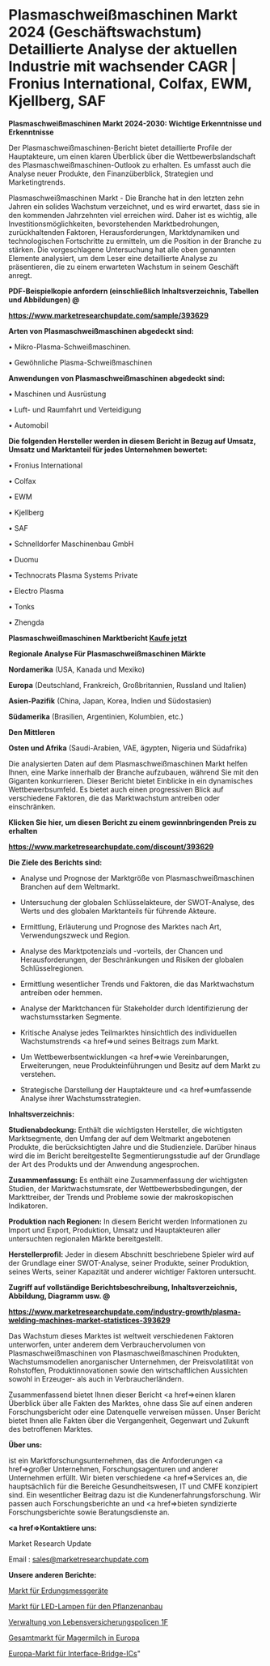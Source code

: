 # Plasmaschweißmaschinen Markt 2024 (Geschäftswachstum) Detaillierte Analyse der aktuellen Industrie mit wachsender CAGR | Fronius International, Colfax, EWM, Kjellberg, SAF

<strong>Plasmaschweißmaschinen Markt 2024-2030: Wichtige Erkenntnisse und Erkenntnisse</strong>

Der Plasmaschweißmaschinen-Bericht bietet detaillierte Profile der Hauptakteure, um einen klaren Überblick über die Wettbewerbslandschaft des Plasmaschweißmaschinen-Outlook zu erhalten. Es umfasst auch die Analyse neuer Produkte, den Finanzüberblick, Strategien und Marketingtrends.

Plasmaschweißmaschinen Markt - Die Branche hat in den letzten zehn Jahren ein solides Wachstum verzeichnet, und es wird erwartet, dass sie in den kommenden Jahrzehnten viel erreichen wird. Daher ist es wichtig, alle Investitionsmöglichkeiten, bevorstehenden Marktbedrohungen, zurückhaltenden Faktoren, Herausforderungen, Marktdynamiken und technologischen Fortschritte zu ermitteln, um die Position in der Branche zu stärken. Die vorgeschlagene Untersuchung hat alle oben genannten Elemente analysiert, um dem Leser eine detaillierte Analyse zu präsentieren, die zu einem erwarteten Wachstum in seinem Geschäft anregt.



<strong><b>PDF-Beispielkopie anfordern (einschließlich Inhaltsverzeichnis, Tabellen und Abbildungen) @ </b></strong>

<strong><a href=https://www.marketresearchupdate.com/sample/393629>

<strong>https://www.marketresearchupdate.com/sample/393629</u></a></strong></strong>



<strong>Arten von Plasmaschweißmaschinen abgedeckt sind:</strong>

• Mikro-Plasma-Schweißmaschinen.

• Gewöhnliche Plasma-Schweißmaschinen



<strong>Anwendungen von Plasmaschweißmaschinen abgedeckt sind:</strong>

• Maschinen und Ausrüstung

• Luft- und Raumfahrt und Verteidigung

• Automobil



<strong>Die folgenden Hersteller werden in diesem Bericht in Bezug auf Umsatz, Umsatz und Marktanteil für jedes Unternehmen bewertet:</strong>

• Fronius International

• Colfax

• EWM

• Kjellberg

• SAF

• Schnelldorfer Maschinenbau GmbH

• Duomu

• Technocrats Plasma Systems Private

• Electro Plasma

• Tonks

• Zhengda



<strong>Plasmaschweißmaschinen Marktbericht <a href=https://www.marketresearchupdate.com/buynow/393629>Kaufe jetzt</a></strong>



<strong>Regionale Analyse Für Plasmaschweißmaschinen Märkte</strong>



<strong>Nordamerika</strong> (USA, Kanada und Mexiko)



<strong>Europa</strong> (Deutschland, Frankreich, Großbritannien, Russland und Italien)



<strong>Asien-Pazifik</strong> (China, Japan, Korea, Indien und Südostasien)



<strong>Südamerika</strong> (Brasilien, Argentinien, Kolumbien, etc.)



<strong>Den Mittleren</strong> 

<strong>Osten und Afrika</strong> (Saudi-Arabien, VAE, ägypten, Nigeria und Südafrika)

Die analysierten Daten auf dem Plasmaschweißmaschinen Markt helfen Ihnen, eine Marke innerhalb der Branche aufzubauen, während Sie mit den Giganten konkurrieren. Dieser Bericht bietet Einblicke in ein dynamisches Wettbewerbsumfeld. Es bietet auch einen progressiven Blick auf verschiedene Faktoren, die das Marktwachstum antreiben oder einschränken.



<strong>Klicken Sie hier, um diesen Bericht zu einem gewinnbringenden Preis zu erhalten
</strong>

<strong><a href=https://www.marketresearchupdate.com/discount/393629>https://www.marketresearchupdate.com/discount/393629</b></u></strong></a>



<strong>Die Ziele des Berichts sind:</strong>

- Analyse und Prognose der Marktgröße von Plasmaschweißmaschinen Branchen auf dem Weltmarkt.

- Untersuchung der globalen Schlüsselakteure, der SWOT-Analyse, des Werts und des globalen Marktanteils für führende Akteure.

- Ermittlung, Erläuterung und Prognose des Marktes nach Art, Verwendungszweck und Region.

- Analyse des Marktpotenzials und -vorteils, der Chancen und Herausforderungen, der Beschränkungen und Risiken der globalen Schlüsselregionen.

- Ermittlung wesentlicher Trends und Faktoren, die das Marktwachstum antreiben oder hemmen.

- Analyse der Marktchancen für Stakeholder durch Identifizierung der wachstumsstarken Segmente.

- Kritische Analyse jedes Teilmarktes hinsichtlich des individuellen Wachstumstrends <a href=>und</a> seines Beitrags zum Markt.

- Um Wettbewerbsentwicklungen <a href=>wie</a> Vereinbarungen, Erweiterungen, neue Produkteinführungen und Besitz auf dem Markt zu verstehen.

- Strategische Darstellung der Hauptakteure und <a href=>umfas</a>sende Analyse ihrer Wachstumsstrategien.



<strong>Inhaltsverzeichnis:</strong>



<strong>Studienabdeckung:</strong> Enthält die wichtigsten Hersteller, die wichtigsten Marktsegmente, den Umfang der auf dem Weltmarkt angebotenen Produkte, die berücksichtigten Jahre und die Studienziele. Darüber hinaus wird die im Bericht bereitgestellte Segmentierungsstudie auf der Grundlage der Art des Produkts und der Anwendung angesprochen.



<strong>Zusammenfassung:</strong> Es enthält eine Zusammenfassung der wichtigsten Studien, der Marktwachstumsrate, der Wettbewerbsbedingungen, der Markttreiber, der Trends und Probleme sowie der makroskopischen Indikatoren.



<strong>Produktion nach Regionen:</strong> In diesem Bericht werden Informationen zu Import und Export, Produktion, Umsatz und Hauptakteuren aller untersuchten regionalen Märkte bereitgestellt.



<strong>Herstellerprofil:</strong> Jeder in diesem Abschnitt beschriebene Spieler wird auf der Grundlage einer SWOT-Analyse, seiner Produkte, seiner Produktion, seines Werts, seiner Kapazität und anderer wichtiger Faktoren untersucht.



<strong><b>Zugriff auf vollständige Berichtsbeschreibung, Inhaltsverzeichnis, Abbildung, Diagramm usw. @ </b></strong>

<strong><a href=https://www.marketresearchupdate.com/industry-growth/plasma-welding-machines-market-statistices-393629>https://www.marketresearchupdate.com/industry-growth/plasma-welding-machines-market-statistices-393629</a></strong>

Das Wachstum dieses Marktes ist weltweit verschiedenen Faktoren unterworfen, unter anderem dem Verbrauchervolumen von Plasmaschweißmaschinen von Plasmaschweißmaschinen Produkten, Wachstumsmodellen anorganischer Unternehmen, der Preisvolatilität von Rohstoffen, Produktinnovationen sowie den wirtschaftlichen Aussichten sowohl in Erzeuger- als auch in Verbraucherländern.

Zusammenfassend bietet Ihnen dieser Bericht <a href=>einen</a> klaren Überblick über alle Fakten des Marktes, ohne dass Sie auf einen anderen Forschungsbericht oder eine Datenquelle verweisen müssen. Unser Bericht bietet Ihnen alle Fakten über die Vergangenheit, Gegenwart und Zukunft des betroffenen Marktes.



<strong>Über uns:</strong>

 ist ein Marktforschungsunternehmen, das die Anforderungen <a href=>großer</a> Unternehmen, Forschungsagenturen und anderer Unternehmen erfüllt. Wir bieten verschiedene <a href=>Services</a> an, die hauptsächlich für die Bereiche Gesundheitswesen, IT und CMFE konzipiert sind. Ein wesentlicher Beitrag dazu ist die Kundenerfahrungsforschung. Wir passen auch Forschungsberichte an und <a href=>bieten</a> syndizierte Forschungsberichte sowie Beratungsdienste an.



<strong><a href=>Kontaktiere uns:</a></strong>

Market Research Update

Email : sales@marketresearchupdate.com



<strong>Unsere anderen Berichte:</strong>

<a href=https://www.linkedin.com/pulse/earth-ground-testers-market-has-huge-demand>Markt für Erdungsmessgeräte</a>

<a href=https://www.linkedin.com/pulse/plant-growing-led-lamps-market-size-industry-growth-factors>Markt für LED-Lampen für den Pflanzenanbau</a>

<a href=https://www.linkedin.com/pulse/life-insurance-policy-administration-1f>Verwaltung von Lebensversicherungspolicen 1F</a>

<a href=https://www.linkedin.com/pulse/europe-skim-milk-whole-market-new-report-future>Gesamtmarkt für Magermilch in Europa</a>

<a href=https://www.linkedin.com/pulse/europe-interface-bridge-ics-market-2023-huge>Europa-Markt für Interface-Bridge-ICs</a>"

